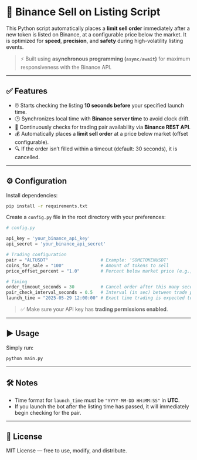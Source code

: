 # 🚀 Binance Sell on Listing Script

This Python script automatically places a **limit sell order** immediately after a new token is listed on Binance, at a configurable price below the market. It is optimized for **speed**, **precision**, and **safety** during high-volatility listing events.

> ⚡️ Built using **asynchronous programming (`async/await`)** for maximum responsiveness with the Binance API.

---

## ✅ Features

- ⏰ Starts checking the listing **10 seconds before** your specified launch time.
- 🕒 Synchronizes local time with **Binance server time** to avoid clock drift.
- 🔄 Continuously checks for trading pair availability via **Binance REST API**.
- 💰 Automatically places a **limit sell order** at a price below market (offset configurable).
- 🔍 If the order isn’t filled within a timeout (default: 30 seconds), it is cancelled.

---

## ⚙️ Configuration

Install dependencies:

```bash
pip install -r requirements.txt
```

Create a `config.py` file in the root directory with your preferences:

```python
# config.py

api_key = 'your_binance_api_key'
api_secret = 'your_binance_api_secret'

# Trading configuration
pair = "ALTUSDT"                    # Example: 'SOMETOKENUSDT'
coins_for_sale = "100"              # Amount of tokens to sell
price_offset_percent = "1.0"        # Percent below market price (e.g., 1.0 means 1% below)

# Timing
order_timeout_seconds = 30          # Cancel order after this many seconds if not filled
pair_check_interval_seconds = 0.5   # Interval (in sec) between trade pair availability checks
launch_time = "2025-05-29 12:00:00" # Exact time trading is expected to start (UTC)
```

> ✅ Make sure your API key has **trading permissions enabled**.

---

## ▶️ Usage

Simply run:

```bash
python main.py
```

---

## 🛠 Notes

- Time format for `launch_time` must be `"YYYY-MM-DD HH:MM:SS"` in **UTC**.
- If you launch the bot after the listing time has passed, it will immediately begin checking for the pair.

---

## 📄 License

MIT License — free to use, modify, and distribute.
